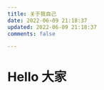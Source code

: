 ```yaml
---
title: 关于我自己
date: 2022-06-09 21:18:37
updated: 2022-06-09 21:18:37
comments: false

---
```

# Hello 大家